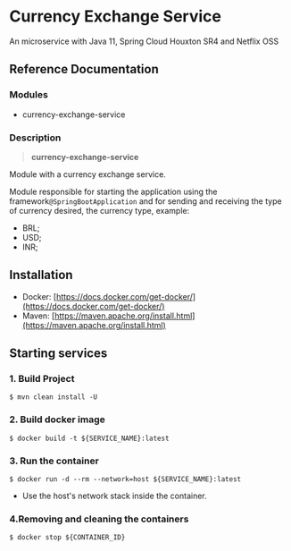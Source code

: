
# Currency Exchange Service 

An microservice with Java 11, Spring Cloud Houxton SR4 and Netflix OSS

## Reference Documentation

### Modules

-   currency-exchange-service

### Description

> **currency-exchange-service**

Module with a currency exchange service.


Module responsible for starting the application using the framework`@SpringBootApplication` and for sending and receiving the type of currency desired, the currency type, example:

- BRL;
- USD;
- INR;


## Installation

-   Docker: [https://docs.docker.com/get-docker/](https://docs.docker.com/get-docker/)
-   Maven: [https://maven.apache.org/install.html](https://maven.apache.org/install.html)

## Starting services

### 1. Build Project

```
$ mvn clean install -U
```

### 2. Build docker image

```
$ docker build -t ${SERVICE_NAME}:latest
```

### 3. Run the container

```
$ docker run -d --rm --network=host ${SERVICE_NAME}:latest
```

-   Use the host's network stack inside the container.

### 4.Removing and cleaning the containers

```
$ docker stop ${CONTAINER_ID}
```
